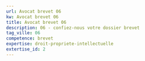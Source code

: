 ```yaml
---
url: Avocat brevet 06
kw: Avocat brevet 06
title: Avocat brevet 06
description: 06 - confiez-nous votre dossier brevet
tag_ville: 06
competence: brevet
expertise: droit-propriete-intellectuelle
extertise_id: 2
---
```

